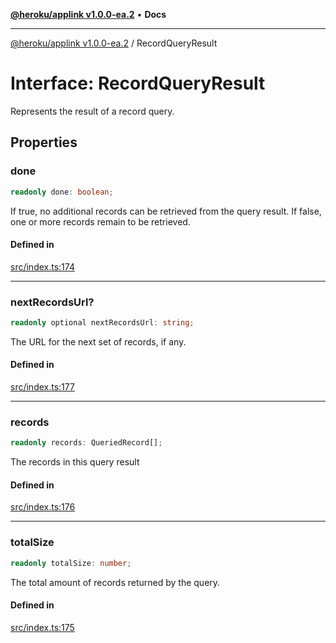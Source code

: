 [**@heroku/applink v1.0.0-ea.2**](../README.md) • **Docs**

***

[@heroku/applink v1.0.0-ea.2](../README.md) / RecordQueryResult

# Interface: RecordQueryResult

Represents the result of a record query.

## Properties

### done

```ts
readonly done: boolean;
```

If true, no additional records can be retrieved from the query result.
If false, one or more records remain to be retrieved.

#### Defined in

[src/index.ts:174](https://github.com/heroku/heroku-applink-nodejs/blob/3fb51da43e4d04227af35a3ae6f0781c0baa825b/src/index.ts#L174)

***

### nextRecordsUrl?

```ts
readonly optional nextRecordsUrl: string;
```

The URL for the next set of records, if any.

#### Defined in

[src/index.ts:177](https://github.com/heroku/heroku-applink-nodejs/blob/3fb51da43e4d04227af35a3ae6f0781c0baa825b/src/index.ts#L177)

***

### records

```ts
readonly records: QueriedRecord[];
```

The records in this query result

#### Defined in

[src/index.ts:176](https://github.com/heroku/heroku-applink-nodejs/blob/3fb51da43e4d04227af35a3ae6f0781c0baa825b/src/index.ts#L176)

***

### totalSize

```ts
readonly totalSize: number;
```

The total amount of records returned by the query.

#### Defined in

[src/index.ts:175](https://github.com/heroku/heroku-applink-nodejs/blob/3fb51da43e4d04227af35a3ae6f0781c0baa825b/src/index.ts#L175)
